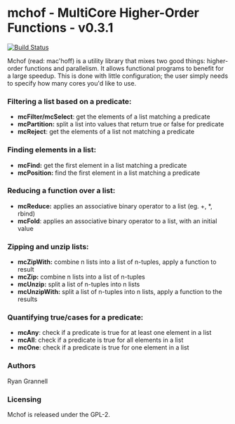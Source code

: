 mchof - MultiCore Higher-Order Functions - v0.3.1
===

[![Build Status](https://travis-ci.org/rgrannell1/mchof.png)](https://travis-ci.org/rgrannell1/mchof)

Mchof (read: mac'hoff) is a utility library that mixes two good things: 
higher-order functions and parallelism. It allows functional programs to benefit 
for a large speedup. This is done with little configuration; the user simply needs to 
specify how many cores you'd like to use.

### Filtering a list based on a predicate:

* **mcFilter/mcSelect**: get the elements of a list matching a predicate
* **mcPartition:** split a list into values that return true or false for predicate
* **mcReject**: get the elements of a list not matching a predicate

### Finding elements in a list:

* **mcFind:** get the first element in a list matching a predicate
* **mcPosition:** find the first element in a list matching a predicate

### Reducing a function over a list:

* **mcReduce:** applies an associative binary operator to a list (eg. +, *, rbind)
* **mcFold**: applies an associative binary operator to a list, with an initial value

### Zipping and unzip lists:

* **mcZipWith:** combine n lists into a list of n-tuples, apply a function to result
* **mcZip:** combine n lists into a list of n-tuples
* **mcUnzip:** split a list of n-tuples into n lists
* **mcUnzipWith:** split a list of n-tuples into n lists, apply a function to the results

### Quantifying true/cases for a predicate:

* **mcAny**: check if a predicate is true for at least one element in a list
* **mcAll**: check if a predicate is true for all elements in a list
* **mcOne**: check if a predicate is true for one element in a list

### Authors

Ryan Grannell

### Licensing

Mchof is released under the GPL-2.



